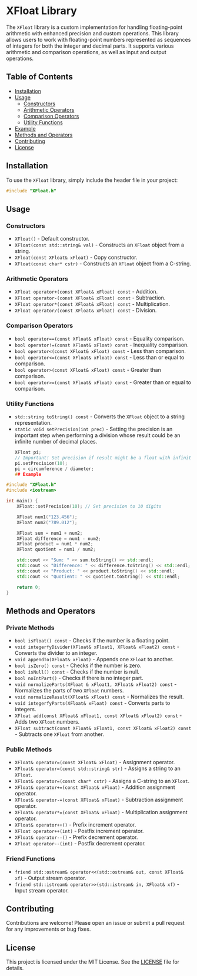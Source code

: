 # XFloat Library

The `XFloat` library is a custom implementation for handling floating-point arithmetic with enhanced precision and custom operations. This library allows users to work with floating-point numbers represented as sequences of integers for both the integer and decimal parts. It supports various arithmetic and comparison operations, as well as input and output operations.

## Table of Contents

- [Installation](#installation)
- [Usage](#usage)
  - [Constructors](#constructors)
  - [Arithmetic Operators](#arithmetic-operators)
  - [Comparison Operators](#comparison-operators)
  - [Utility Functions](#utility-functions)
- [Example](#example)
- [Methods and Operators](#methods-and-operators)
- [Contributing](#contributing)
- [License](#license)

## Installation

To use the `XFloat` library, simply include the header file in your project:

```cpp
#include "XFloat.h"
```

## Usage

### Constructors

- `XFloat()` - Default constructor.
- `XFloat(const std::string& val)` - Constructs an `XFloat` object from a string.
- `XFloat(const XFloat& xFloat)` - Copy constructor.
- `XFloat(const char* cstr)` - Constructs an `XFloat` object from a C-string.

### Arithmetic Operators

- `XFloat operator+(const XFloat& xFloat) const` - Addition.
- `XFloat operator-(const XFloat& xFloat) const` - Subtraction.
- `XFloat operator*(const XFloat& xFloat) const` - Multiplication.
- `XFloat operator/(const XFloat& xFloat) const` - Division.

### Comparison Operators

- `bool operator==(const XFloat& xFloat) const` - Equality comparison.
- `bool operator!=(const XFloat& xFloat) const` - Inequality comparison.
- `bool operator<(const XFloat& xFloat) const` - Less than comparison.
- `bool operator<=(const XFloat& xFloat) const` - Less than or equal to comparison.
- `bool operator>(const XFloat& xFloat) const` - Greater than comparison.
- `bool operator>=(const XFloat& xFloat) const` - Greater than or equal to comparison.

### Utility Functions

- `std::string toString() const` - Converts the `XFloat` object to a string representation.
- `static void setPrecision(int prec)` - Setting the precision is an important step when performing a division whose result could be an infinite number of decimal places.
  ```cpp
  XFloat pi;
  // Important! Set precision if result might be a float with infinite decimal digits like pi
  pi.setPrecision(10);
  pi = circumference / diameter;
  ## Example
  ```

```cpp
#include "XFloat.h"
#include <iostream>

int main() {
    XFloat::setPrecision(10); // Set precision to 10 digits

    XFloat num1("123.456");
    XFloat num2("789.012");

    XFloat sum = num1 + num2;
    XFloat difference = num1 - num2;
    XFloat product = num1 * num2;
    XFloat quotient = num1 / num2;

    std::cout << "Sum: " << sum.toString() << std::endl;
    std::cout << "Difference: " << difference.toString() << std::endl;
    std::cout << "Product: " << product.toString() << std::endl;
    std::cout << "Quotient: " << quotient.toString() << std::endl;

    return 0;
}
```

## Methods and Operators

### Private Methods

- `bool isFloat() const` - Checks if the number is a floating point.
- `void integerfyDivider(XFloat& xFloat1, XFloat& xFloat2) const` - Converts the divider to an integer.
- `void appendTo(XFloat& xFloat)` - Appends one `XFloat` to another.
- `bool isZero() const` - Checks if the number is zero.
- `bool isNull() const` - Checks if the number is null.
- `bool noIntPart()` - Checks if there is no integer part.
- `void normalizeParts(XFloat & xFloat1, XFloat& xFloat2) const` - Normalizes the parts of two `XFloat` numbers.
- `void normalizeResult(XFloat& xFloat) const` - Normalizes the result.
- `void integerfyParts(XFloat& xFloat) const` - Converts parts to integers.
- `XFloat add(const XFloat& xFloat1, const XFloat& xFloat2) const` - Adds two `XFloat` numbers.
- `XFloat subtract(const XFloat& xFloat1, const XFloat& xFloat2) const` - Subtracts one `XFloat` from another.

### Public Methods

- `XFloat& operator=(const XFloat& xFloat)` - Assignment operator.
- `XFloat& operator=(const std::string& str)` - Assigns a string to an `XFloat`.
- `XFloat& operator=(const char* cstr)` - Assigns a C-string to an `XFloat`.
- `XFloat& operator+=(const XFloat& xFloat)` - Addition assignment operator.
- `XFloat& operator-=(const XFloat& xFloat)` - Subtraction assignment operator.
- `XFloat& operator*=(const XFloat& xFloat)` - Multiplication assignment operator.
- `XFloat& operator++()` - Prefix increment operator.
- `XFloat operator++(int)` - Postfix increment operator.
- `XFloat& operator--()` - Prefix decrement operator.
- `XFloat operator--(int)` - Postfix decrement operator.

### Friend Functions

- `friend std::ostream& operator<<(std::ostream& out, const XFloat& xf)` - Output stream operator.
- `friend std::istream& operator>>(std::istream& in, XFloat& xf)` - Input stream operator.

## Contributing

Contributions are welcome! Please open an issue or submit a pull request for any improvements or bug fixes.

## License

This project is licensed under the MIT License. See the [LICENSE](LICENSE) file for details.
